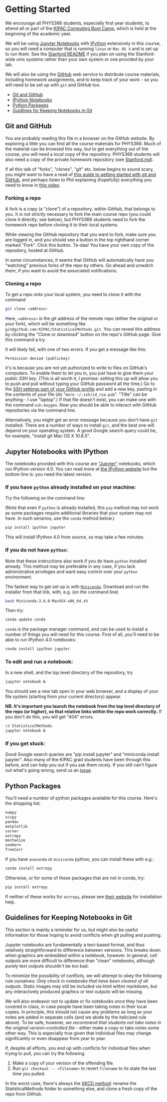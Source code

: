# <a name="top"></a>Getting Started

We encourage all PHYS366 students, especially first year students, to 
attend all or part of the [KIPAC Computing Boot Camp](https://kipac.github.io/BootCamp/), which is held at the beginning of the academic year.

We will be using [Jupyter Notebooks](https://jupyter.org/)
with [IPython](http://ipython.org/)
extensively in this course, so you
will need a computer that is running `linux` or `Mac OS X` and
is set up to run them. See the [Stanford README](Stanford.md) if you plan on using the Stanford-wide unix systems rather than your own system or one provided by your lab.

We will also be using the [GitHub](https://github.com) web service to
distribute course materials, including homework assignments, and to
keep track of your work - so you will need to be set up with `git` and
GitHub too.

* [Git and GitHub](#github)
* [IPython Notebooks](#ipynb)
* [Python Packages](#packages)
* [Guidlines for Keeping Notebooks in Git](#gitnote)

## <a name="github"></a>Git and GitHub

You are probably reading this file in a browser on the GitHub website.
By exploring a little you can find all the course materials for
PHYS366. Much of the material can be browsed this way, but to get everything out of the course, you will need a local copy of the repository. PHYS366 students will also need a copy of the private homework repository (see [Stanford.md](Stanford.md)).

If all this talk of "forks", "clones", "git" etc. below begins to sound scary, you might want to have a read of [this guide to getting started with git and GitHub](https://github.com/KIPAC/GettingStarted#top), and perhaps listen to Phil explaining (hopefully) everything you need to know in [this video](https://www.youtube.com/watch?v=2g9lsbJBPEs).

### Forking a repo

A fork is a copy (a "clone") of a repository, within GitHub, that belongs to you. It is not strictly necessary to fork the main course repo (you could clone it directly; see below), but PHYS366 students need to fork the homework repo before cloning it to their local systems.

While viewing the GitHub repository that you want to fork, make sure you are logged in, and you should see a button in the top righthand corner marked "Fork". Click this button. Ta-daa! You have your own copy of the repository, hosted at GitHub.

In some circumstances, it seems that GitHub will automatically have you "watching" previous forks of the repo by others. Go ahead and unwatch them, if you want to avoid the associated notifications.

### Cloning a repo

To get a repo onto your local system, you need to clone it with the command
```bash
git clone <address>
```
Here, `<address>` is the git address of the remote repo (either the original or your fork), which will be something like `git@github.com:KIPAC/StatisticalMethods.git`. You can reveal this address by clicking the "Clone or download" button on the repo's GitHub page. Give this command a try.

It will likely fail, with one of two errors. If you get a message like this:
```
Permission denied (publickey)
```
it's is because you are not yet authorized to write to files on GitHub's computers. To enable them to let you in, you just have to give them your *public SSH key*. (This is all worth it, I promise: setting this up will allow you to push and pull without typing your GitHub password all the time.) Go to the [SSH settings part of your GitHub profile](https://github.com/settings/ssh) and add a new key, pasting in the contents of your file (do "`more ~/.ssh/id_rsa.pub`". "Title" can be anything - I use "laptop".) If that file doesn't exist, you can make one with the command `ssh-keygen`. Now you should be able to interact with GitHub repositories via the command line.

Alternatively, you might get an error message because you don't have `git` installed. There are a number of ways to install `git`, and the best one will depend on your operating system. A good Google search query could be, for example, "install git Mac OS X 10.8.5".

## <a name="ipynb"></a>Jupyter Notebooks with IPython

The notebooks provided with this course are
["Jupyter"](https://jupyter.org/) notebooks,  which run IPython
version 4.0. You can read more at [the IPython
website](http://ipython.org/) but the bottom line is: you need the
latest version.

### If you have `python` already installed on your machine:

Try the following on the command line:

(Note that even if `python` is already installed, this `pip` method may not work as some packages require additional libraries that your system may not have. In such senarios, use the `conda` method below.)
```bash
pip install ipython jupyter
```
This will install IPython 4.0 from source, so may take a few minutes.

### If you do not have `python`:

Note that these instructions also work if you do have `python` installed already. This method may be preferable in any case, if you lack administrative privileges and want easy control over your `python` environment.

The fastest way to get set up is with
[`Miniconda`](http://conda.pydata.org/miniconda.html). Download and run
the installer from that link, with, e.g. (on the command line)
```bash
bash Miniconda-3.6.0-MacOSX-x86_64.sh
```
Then try:
```bash
conda update conda
```
`conda` is the package manager command, and can be used to install a
number of things you will need for this course. First of all, you'll
need to be able to run IPython 4.0 notebooks:
```bash
conda install ipython jupyter
```

### To edit and run a notebook:

In a new shell, and the top level directory of the repository, try
```bash
jupyter notebook &
```
You should see a new tab open in your web browser, and a display of your file system (starting from your current directory) appear.

**NB. It's important you launch the notebook from the top level directory of the repo (or higher), so that relative links within the repo work correctly.** If you don't do this, you will get "404" errors.
```bash
cd StatisticalMethods
jupyter notebook &
```

### If you get stuck:

Good Google search queries are "pip install jupyter" and
"miniconda install jupyter".
Also many of the KIPAC grad students have been through this before,
and can help you out if you ask them nicely.
If you still can't figure out what's going wrong, send us an [issue](https://github.com/KIPAC/StatisticalMethods/issues).


## <a name="packages"></a>Python Packages

You'll need a number of python packages available for this course.
Here's the shopping list:
```python
numpy
scipy
pandas
matplotlib
corner
astropy
mechanize
seaborn
TreeCorr
```

If you have `anaconda` or `miniconda` python, you can install these
with e.g.:
```bash
conda install astropy
```
Otherwise, or for some of these packages that are not in conda, try:
```bash
pip install astropy
```
If neither of these works for `astropy`, please
see [their website](http://astropy.readthedocs.org/en/stable/install.html)
for installation help.


## <a name="gitnote"></a>Guidelines for Keeping Notebooks in Git

This section is mainly a reminder for us, but might also be useful information for those hoping to avoid conflicts when git pulling and pushing.

Jupyter notebooks are fundamentally a text-based format, and thus relatively straightforward to difference between versions. This breaks down when graphics are embedded within a notebook, however. In general, cell outputs are more difficult to difference than "clean" notebooks, although purely text outputs shouldn't be too bad.

To minimize the possibility of conflicts, we will attempt to obey the following rule ourselves: *Only check in notebooks that have been cleared of all outputs.* Static images may still be included via html within markdown, but any interactively produced graphics or text outputs will be missing.

We will also endeavor not to update or fix notebooks once they have been covered in class, in case people have been taking notes in their local copies. In principle, this should not cause any problems as long as your notes are added in separate cells (and we abide by the italicized rule above). To be safe, however, *we recommend that students not take notes in the original version-controlled file* - either make a copy or take notes some other way. This is especially true given that individual files may change significantly or even disappear from year to year.

If, despite all efforts, you end up with conflicts for individual files when trying to pull, you can try the following

1. Make a copy of your version of the offending file.
2. Run `git checkout -- <filename>` to revert `filename` to its state the last time you pulled.

In the worst case, there's always the [XKCD method](https://xkcd.com/1597/): rename the StatisticalMethods folder to something else, and clone a fresh copy of the repo from GitHub.
